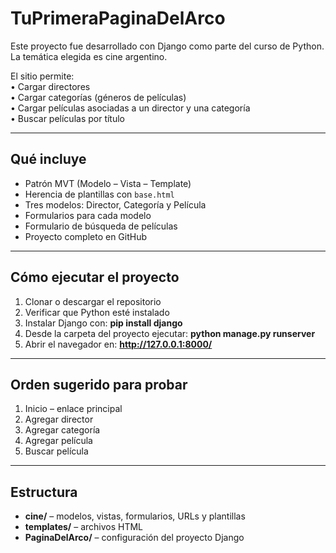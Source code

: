 # TuPrimeraPaginaDelArco

Este proyecto fue desarrollado con Django como parte del curso de Python.  
La temática elegida es cine argentino.

El sitio permite:  
• Cargar directores  
• Cargar categorías (géneros de películas)  
• Cargar películas asociadas a un director y una categoría  
• Buscar películas por título  

---

## Qué incluye

- Patrón MVT (Modelo – Vista – Template)  
- Herencia de plantillas con `base.html`  
- Tres modelos: Director, Categoría y Película  
- Formularios para cada modelo  
- Formulario de búsqueda de películas  
- Proyecto completo en GitHub  

---

## Cómo ejecutar el proyecto

1. Clonar o descargar el repositorio  
2. Verificar que Python esté instalado  
3. Instalar Django con: **pip install django**  
4. Desde la carpeta del proyecto ejecutar: **python manage.py runserver**  
5. Abrir el navegador en: **http://127.0.0.1:8000/**  

---

## Orden sugerido para probar

1. Inicio – enlace principal  
2. Agregar director  
3. Agregar categoría  
4. Agregar película  
5. Buscar película  

---

## Estructura

- **cine/** – modelos, vistas, formularios, URLs y plantillas  
- **templates/** – archivos HTML  
- **PaginaDelArco/** – configuración del proyecto Django  
